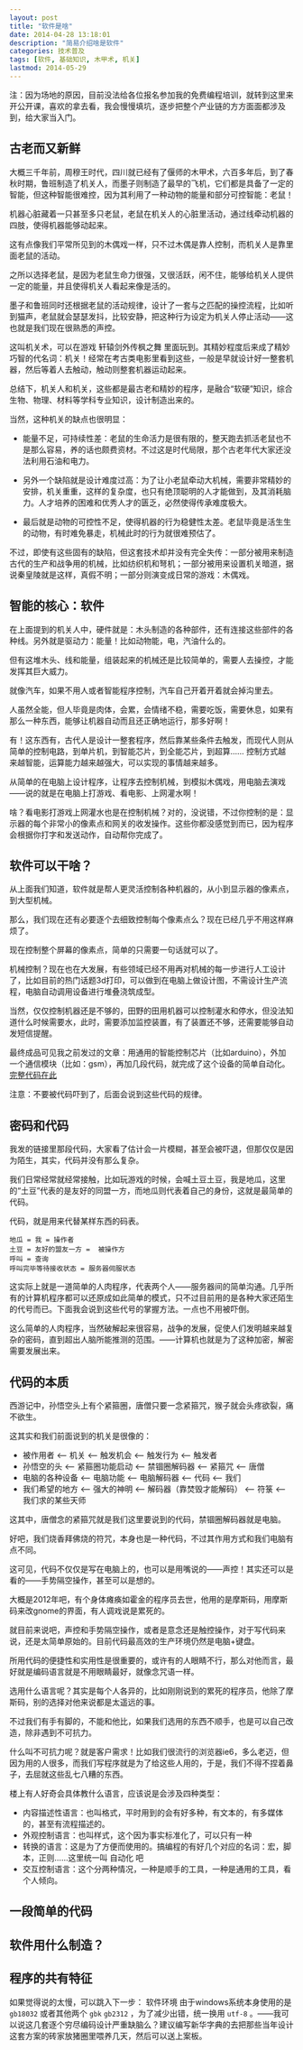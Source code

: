 ```yaml
---
layout: post
title: "软件是啥"
date: 2014-04-28 13:18:01
description: "简易介绍啥是软件"
categories: 技术普及
tags: [软件, 基础知识, 木甲术, 机关]
lastmod: 2014-05-29
---
```


注：因为场地的原因，目前没法给各位报名参加我的免费编程培训，就转到这里来开公开课，喜欢的拿去看，我会慢慢填坑，逐步把整个产业链的方方面面都涉及到，给大家当入门。

## 古老而又新鲜 ##

大概三千年前，周穆王时代，四川就已经有了偃师的木甲术，六百多年后，到了春秋时期，鲁班制造了机关人，而墨子则制造了最早的飞机，它们都是具备了一定的智能，但这种智能很难控，因为其利用了一种动物的能量和部分可控智能：老鼠！

机器心脏藏着一只甚至多只老鼠，老鼠在机关人的心脏里活动，通过线牵动机器的四肢，使得机器能够动起来。

这有点像我们平常所见到的木偶戏一样，只不过木偶是靠人控制，而机关人是靠里面老鼠的活动。

之所以选择老鼠，是因为老鼠生命力很强，又很活跃，闲不住，能够给机关人提供一定的能量，并且使得机关人看起来像是活的。

墨子和鲁班同时还根据老鼠的活动规律，设计了一套与之匹配的操控流程，比如听到猫声，老鼠就会瑟瑟发抖，比较安静，把这种行为设定为机关人停止活动——这也就是我们现在很熟悉的声控。

这叫机关术，可以在游戏 轩辕剑外传枫之舞 里面玩到。其精妙程度后来成了精妙巧智的代名词：机关！经常在考古类电影里看到这些，一般是早就设计好一整套机器，然后等着人去触动，触动则整套机器运动起来。

总结下，机关人和机关，这些都是最古老和精妙的程序，是融合“软硬”知识，综合生物、物理、材料等学科专业知识，设计制造出来的。

当然，这种机关的缺点也很明显：

+ 能量不足，可持续性差：老鼠的生命活力是很有限的，整天跑去抓活老鼠也不是那么容易，养的话也颇费资材。不过这是时代局限，那个古老年代大家还没法利用石油和电力。

+ 另外一个缺陷就是设计难度过高：为了让小老鼠牵动大机械，需要非常精妙的安排，机关重重，这样的复杂度，也只有绝顶聪明的人才能做到，及其消耗脑力。人才培养的困难和优秀人才的匮乏，必然使得传承难度极大。

+ 最后就是动物的可控性不足，使得机器的行为稳健性太差。老鼠毕竟是活生生的动物，有时难免暴走，机械此时的行为就很难预估了。

不过，即使有这些固有的缺陷，但这套技术却并没有完全失传：一部分被用来制造古代的生产和战争用的机械，比如纺织机和弩机；一部分被用来设置机关暗道，据说秦皇陵就是这样，真假不明；一部分则演变成日常的游戏：木偶戏。


## 智能的核心：软件 ##

在上面提到的机关人中，硬件就是：木头制造的各种部件，还有连接这些部件的各种线。另外就是驱动力：能量！比如动物能，电，汽油什么的。

但有这堆木头、线和能量，组装起来的机械还是比较简单的，需要人去操控，才能发挥其巨大威力。

就像汽车，如果不用人或者智能程序控制，汽车自己开着开着就会掉沟里去。

人虽然全能，但人毕竟是肉体，会累，会情绪不稳，需要吃饭，需要休息，如果有那么一种东西，能够让机器自动而且还正确地运行，那多好啊！

有！这东西有，古代人是设计一整套程序，然后靠某些条件去触发，而现代人则从简单的控制电路，到单片机，到智能芯片，到全能芯片，到超算……
控制方式越来越智能，运算能力越来越强大，可以实现的事情越来越多。

从简单的在电脑上设计程序，让程序去控制机械，到模拟木偶戏，用电脑去演戏——说的就是在电脑上打游戏、看电影、上网灌水啊！

啥？看电影打游戏上网灌水也是在控制机械？对的，没说错，不过你控制的是：显示器的每个非常小的像素点和网关的收发操作。这些你都没感觉到而已，因为程序会根据你打字和发送动作，自动帮你完成了。


## 软件可以干啥？ ##

从上面我们知道，软件就是帮人更灵活控制各种机器的，从小到显示器的像素点，到大型机械。

那么，我们现在还有必要逐个去细致控制每个像素点么？现在已经几乎不用这样麻烦了。

现在控制整个屏幕的像素点，简单的只需要一句话就可以了。

机械控制？现在也在大发展，有些领域已经不用再对机械的每一步进行人工设计了，比如目前的热门话题3d打印，可以做到在电脑上做设计图，不需设计生产流程，电脑自动调用设备进行堆叠浇筑成型。

当然，仅仅控制机器还是不够的，田野的田用机器可以控制灌水和停水，但没法知道什么时候需要水，此时，需要添加监控装置，有了装置还不够，还需要能够自动发短信提醒。

最终成品可见我之前发过的文章：用通用的智能控制芯片（比如arduino），外加一个通信模块（比如：gsm），再加几段代码，就完成了这个设备的简单自动化。[完整代码在此](https://github.com/skorokithakis/arduino-irrigation)

注意：不要被代码吓到了，后面会说到这些代码的规律。

## 密码和代码 ##

我发的链接里那段代码，大家看了估计会一片模糊，甚至会被吓退，但那仅仅是因为陌生，其实，代码并没有那么复杂。

我们日常经常就经常接触，比如玩游戏的时候，会喊土豆土豆，我是地瓜，这里的“土豆”代表的是友好的同盟一方，而地瓜则代表着自己的身份，这就是最简单的代码。

代码，就是用来代替某样东西的码表。

    地瓜 = 我 = 操作者
    土豆 = 友好的盟友一方 =  被操作方
    呼叫 = 查询
    呼叫完毕等待接收状态 = 服务器伺服状态

这实际上就是一道简单的人肉程序，代表两个人——服务器间的简单沟通。几乎所有的计算机程序都可以还原成如此简单的模式，只不过目前用的是各种大家还陌生的代号而已。下面我会说到这些代号的掌握方法。一点也不用被吓倒。

这么简单的人肉程序，当然破解起来很容易，战争的发展，促使人们发明越来越复杂的密码，直到超出人脑所能推测的范围。——计算机也就是为了这种加密，解密需要发展出来。

## 代码的本质 ##

西游记中，孙悟空头上有个紧箍圈，唐僧只要一念紧箍咒，猴子就会头疼欲裂，痛不欲生。

这其实和我们前面说到的机关是很像的：

+ 被作用者 <—— 机关 <—— 触发机会 <—— 触发行为 <—— 触发者
+ 孙悟空的头 <—— 紧箍圈功能启动 <—— 禁锢圈解码器 <—— 紧箍咒 <—— 唐僧
+ 电脑的各种设备 <—— 电脑功能 <—— 电脑解码器 <—— 代码 <—— 我们
+ 我们希望的地方 <—— 强大的神明 <—— 解码器（靠焚毁才能解码） <—— 符箓 <—— 我们求的某些天师

这其中，唐僧念的紧箍咒就是我们这里要说到的代码，禁锢圈解码器就是电脑。

好吧，我们烧香拜佛烧的符咒，本身也是一种代码，不过其作用方式和我们电脑有点不同。

这可见，代码不仅仅是写在电脑上的，也可以是用嘴说的——声控！其实还可以是看的——手势隔空操作，甚至可以是想的。

大概是2012年吧，有个身体瘫痪如霍金的程序员去世，他用的是摩斯码，用摩斯码来改gnome的界面，有人调戏说是累死的。

就目前来说吧，声控和手势隔空操作，或者是意念还是触控操作，对于写代码来说，还是太简单原始的。目前代码最高效的生产环境仍然是电脑+键盘。

所用代码的便捷性和实用性是很重要的，或许有的人眼睛不行，那么对他而言，最好就是编码语言就是不用眼睛最好，就像念咒语一样。

选用什么语言呢？其实是每个人各异的，比如刚刚说到的累死的程序员，他除了摩斯码，别的选择对他来说都是太遥远的事。

不过我们有手有脚的，不能和他比，如果我们选用的东西不顺手，也是可以自己改造，除非遇到不可抗力。

什么叫不可抗力呢？就是客户需求！比如我们很流行的浏览器ie6，多么老迈，但因为用的人很多，而我们写程序就是为了给这些人用的，于是，我们不得不捏着鼻子，去屈就这些乱七八糟的东西。

楼上有人好奇会具体教什么语言，应该说是会涉及四种类型：

+ 内容描述性语言：也叫格式，平时用到的会有好多种，有文本的，有多媒体的，甚至有流程描述的。
+ 外观控制语言：也叫样式，这个因为事实标准化了，可以只有一种
+ 转换的语言：这是为了方便而使用的。搞编程的有好几个对应的名词：宏，脚本，正则……这里统一叫 自动化 吧
+ 交互控制语言：这个分两种情况，一种是顺手的工具，一种是通用的工具，看个人倾向。



## 一段简单的代码 ##




## 软件用什么制造？ ##





## 程序的共有特征 ##





如果觉得说的太慢，可以跳入下一步：
软件环境
由于windows系统本身使用的是 `gb18032` 或者其他两个 `gbk` `gb2312` ，为了减少出错，统一换用 `utf-8` 。——我可以说这几套逐个穷尽编码设计严重缺脑么？建议编写新华字典的去把那些当年设计这套方案的砖家放猪圈里喂养几天，然后可以送上案板。





